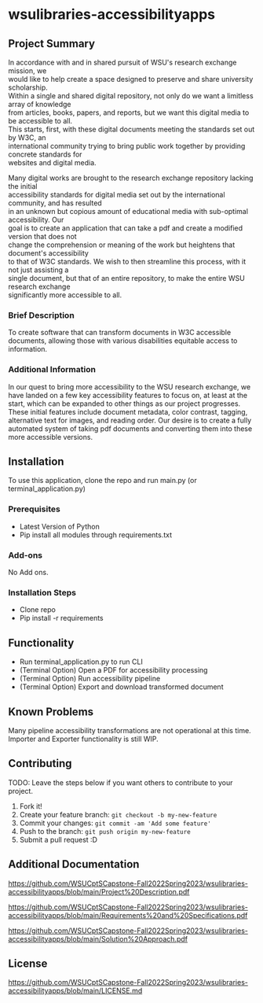 # wsulibraries-accessibilityapps

## Project Summary


In accordance with and in shared pursuit of WSU's research exchange mission, we\
would like to help create a space designed to preserve and share university scholarship.\
Within a single and shared digital repository, not only do we want a limitless array of knowledge\
from articles, books, papers, and reports, but we want this digital media to be accessible to all.\
This starts, first, with these digital documents meeting the standards set out by W3C, an\
international community trying to bring public work together by providing concrete standards for\
websites and digital media.

Many digital works are brought to the research exchange repository lacking the initial\
accessibility standards for digital media set out by the international community, and has resulted\
in an unknown but copious amount of educational media with sub-optimal accessibility. Our\
goal is to create an application that can take a pdf and create a modified version that does not\
change the comprehension or meaning of the work but heightens that document's accessibility\
to that of W3C standards. We wish to then streamline this process, with it not just assisting a\
single document, but that of an entire repository, to make the entire WSU research exchange\
significantly more accessible to all.

### Brief Description
To create software that can transform documents in W3C accessible documents, allowing those with various disabilities equitable access to information.


### Additional Information 
In our quest to bring more accessibility to the WSU research exchange, we have landed on a few key accessibility features to focus on, at least at the start, which can be expanded to other things as our project progresses. These initial features include document metadata, color contrast, tagging, alternative text for images, and reading order. Our desire is to create a fully automated system of taking pdf documents and converting them into these more accessible versions.

## Installation

To use this application, clone the repo and run main.py (or terminal_application.py)

### Prerequisites

* Latest Version of Python
* Pip install all modules through requirements.txt

### Add-ons

No Add ons.

### Installation Steps

* Clone repo
* Pip install -r requirements


## Functionality

* Run terminal_application.py to run CLI
* (Terminal Option) Open a PDF for accessibility processing
* (Terminal Option) Run accessibility pipeline
* (Terminal Option) Export and download transformed document


## Known Problems

Many pipeline accessibility transformations are not operational at this time.
Importer and Exporter functionality is still WIP.

## Contributing

TODO: Leave the steps below if you want others to contribute to your project.

1. Fork it!
2. Create your feature branch: `git checkout -b my-new-feature`
3. Commit your changes: `git commit -am 'Add some feature'`
4. Push to the branch: `git push origin my-new-feature`
5. Submit a pull request :D

## Additional Documentation

https://github.com/WSUCptSCapstone-Fall2022Spring2023/wsulibraries-accessibilityapps/blob/main/Project%20Description.pdf

https://github.com/WSUCptSCapstone-Fall2022Spring2023/wsulibraries-accessibilityapps/blob/main/Requirements%20and%20Specifications.pdf

https://github.com/WSUCptSCapstone-Fall2022Spring2023/wsulibraries-accessibilityapps/blob/main/Solution%20Approach.pdf

## License

https://github.com/WSUCptSCapstone-Fall2022Spring2023/wsulibraries-accessibilityapps/blob/main/LICENSE.md